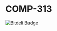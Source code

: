 COMP-313
========


[![Bitdeli Badge](https://d2weczhvl823v0.cloudfront.net/Semyonic/comp-313/trend.png)](https://bitdeli.com/free "Bitdeli Badge")

